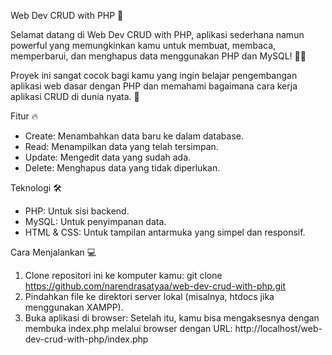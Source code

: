 Web Dev CRUD with PHP 🚀

Selamat datang di Web Dev CRUD with PHP, aplikasi sederhana namun powerful yang memungkinkan kamu untuk membuat, membaca, memperbarui, dan menghapus data menggunakan PHP dan MySQL! 🚀✨

Proyek ini sangat cocok bagi kamu yang ingin belajar pengembangan aplikasi web dasar dengan PHP dan memahami bagaimana cara kerja aplikasi CRUD di dunia nyata. 🎯

Fitur 🔥
- Create: Menambahkan data baru ke dalam database.
- Read: Menampilkan data yang telah tersimpan.
- Update: Mengedit data yang sudah ada.
- Delete: Menghapus data yang tidak diperlukan.

Teknologi 🛠
- PHP: Untuk sisi backend.
- MySQL: Untuk penyimpanan data.
- HTML & CSS: Untuk tampilan antarmuka yang simpel dan responsif.

Cara Menjalankan 💻
1. Clone repositori ini ke komputer kamu:
   git clone https://github.com/narendrasatyaa/web-dev-crud-with-php.git
2. Pindahkan file ke direktori server lokal (misalnya, htdocs jika menggunakan XAMPP).
3. Buka aplikasi di browser:
   Setelah itu, kamu bisa mengaksesnya dengan membuka index.php melalui browser dengan URL:
   http://localhost/web-dev-crud-with-php/index.php
